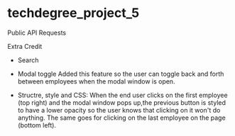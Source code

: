 # techdegree_project_5
 Public API Requests




Extra Credit
- Search

- Modal toggle
    Added this feature so the user can toggle back and forth between employees when the modal window is open.
- Structre, style and CSS:
    When the end user clicks on the first employee (top right) and the modal window pops up,the previous button is styled to have a lower opacity so the user knows that clicking on it won't do anything. The same goes for clicking on the last employee on the page (bottom left).
    